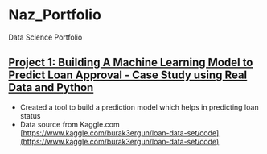 # Naz_Portfolio
Data Science Portfolio

## [**Project 1: Building A Machine Learning Model to Predict Loan Approval - Case Study using Real Data and Python**](https://docs.google.com/document/d/11GIWfNy4eq3Q5pP8orNzQEGeBHw0i4wQrnSnWckTiuE/edit?usp=sharing)
- Created a tool to build a prediction model which helps in predicting loan status
- Data source from Kaggle.com [https://www.kaggle.com/burak3ergun/loan-data-set/code](https://www.kaggle.com/burak3ergun/loan-data-set/code)
